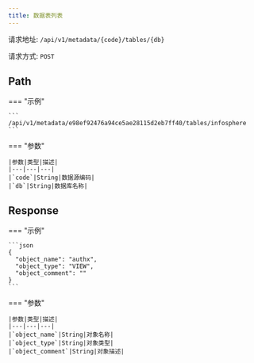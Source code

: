 ```yaml
---
title: 数据表列表
---
```


请求地址: `/api/v1/metadata/{code}/tables/{db}`

请求方式: `POST`

## Path

=== "示例"

    ```
    /api/v1/metadata/e98ef92476a94ce5ae28115d2eb7ff40/tables/infosphere
    ```

=== "参数"

    |参数|类型|描述|
    |---|---|---|
    |`code`|String|数据源编码|
    |`db`|String|数据库名称|

## Response

=== "示例"

    ```json
    {
      "object_name": "authx",
      "object_type": "VIEW",
      "object_comment": ""
    }
    ```

=== "参数"

    |参数|类型|描述|
    |---|---|---|
    |`object_name`|String|对象名称|
    |`object_type`|String|对象类型|
    |`object_comment`|String|对象描述|